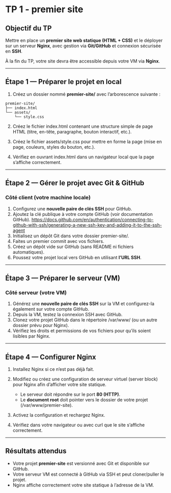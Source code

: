 # TP 1 - premier site
## **Objectif du TP**
Mettre en place un **premier site web statique (HTML + CSS)** et le déployer sur un serveur **Nginx**, avec gestion via **Git/GitHub** et connexion sécurisée en **SSH**.

À la fin du TP, votre site devra être accessible depuis votre VM via **Nginx**.

---
## **Étape 1 — Préparer le projet en local**

1. Créez un dossier nommé **premier-site/** avec l’arborescence suivante :
```
premier-site/
├── index.html
└── assets/
    └── style.css
```

2. Créez le fichier index.html contenant une structure simple de page HTML (titre, en-tête, paragraphe, bouton interactif, etc.).
    
3. Créez le fichier assets/style.css pour mettre en forme la page (mise en page, couleurs, styles du bouton, etc.).
    
4. Vérifiez en ouvrant index.html dans un navigateur local que la page s’affiche correctement.

---
## **Étape 2 — Gérer le projet avec Git & GitHub**
### **Côté client (votre machine locale)**
1. Configurez une **nouvelle paire de clés SSH** pour GitHub.
2. Ajoutez la clé publique à votre compte GitHub (voir documentation GitHub).
	https://docs.github.com/en/authentication/connecting-to-github-with-ssh/generating-a-new-ssh-key-and-adding-it-to-the-ssh-agent
3. Initialisez un dépôt Git dans votre dossier premier-site/.
4. Faites un premier commit avec vos fichiers.
5. Créez un dépôt vide sur GitHub (sans README ni fichiers automatiques).
6. Poussez votre projet local vers GitHub en utilisant **l’URL SSH**.

---
## **Étape 3 — Préparer le serveur (VM)**
### **Côté serveur (votre VM)**
1. Générez une **nouvelle paire de clés SSH** sur la VM et configurez-la également sur votre compte GitHub.
2. Depuis la VM, testez la connexion SSH avec GitHub.
3. Clonez votre projet GitHub dans le répertoire /var/www/ (ou un autre dossier prévu pour Nginx).
4. Vérifiez les droits et permissions de vos fichiers pour qu’ils soient lisibles par Nginx.

---
## **Étape 4 — Configurer Nginx**
1. Installez Nginx si ce n’est pas déjà fait.
2. Modifiez ou créez une configuration de serveur virtuel (server block) pour Nginx afin d’afficher votre site statique.
    - Le serveur doit répondre sur le port **80 (HTTP)**.
    - Le **document root** doit pointer vers le dossier de votre projet (/var/www/premier-site).
    
3. Activez la configuration et rechargez Nginx.
4. Vérifiez dans votre navigateur ou avec curl que le site s’affiche correctement.

---
## **Résultats attendus**
- Votre projet **premier-site** est versionné avec Git et disponible sur GitHub.
- Votre serveur VM est connecté à GitHub via SSH et peut cloner/puller le projet.
- Nginx affiche correctement votre site statique à l’adresse de la VM.
